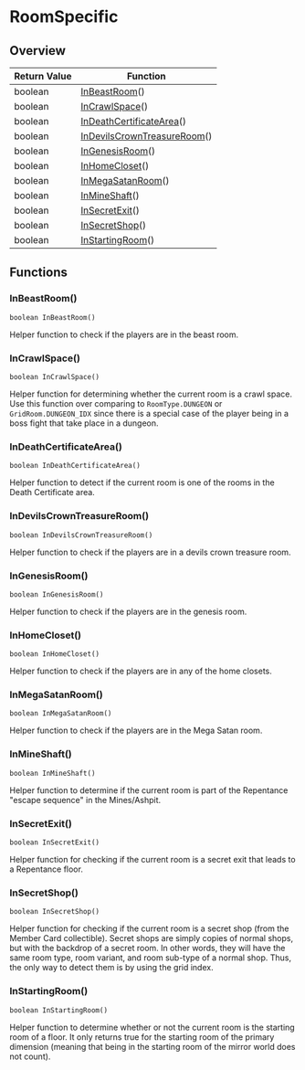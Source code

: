 # RoomSpecific

## Overview

| Return Value | Function |
| - | - |
| boolean | [InBeastRoom](roomspecific.md#inbeastroom)() |
| boolean | [InCrawlSpace](roomspecific.md#incrawlspace)() |
| boolean | [InDeathCertificateArea](roomspecific.md#indeathcertificatearea)() |
| boolean | [InDevilsCrownTreasureRoom](roomspecific.md#indevilscrowntreasureroom)() |
| boolean | [InGenesisRoom](roomspecific.md#ingenesisroom)() |
| boolean | [InHomeCloset](roomspecific.md#inhomecloset)() |
| boolean | [InMegaSatanRoom](roomspecific.md#inmegasatanroom)() |
| boolean | [InMineShaft](roomspecific.md#inmineshaft)() |
| boolean | [InSecretExit](roomspecific.md#insecretexit)() |
| boolean | [InSecretShop](roomspecific.md#insecretshop)() |
| boolean | [InStartingRoom](roomspecific.md#instartingroom)() |

## Functions

### InBeastRoom()

`boolean InBeastRoom()`

Helper function to check if the players are in the beast room. 

### InCrawlSpace()

`boolean InCrawlSpace()`

Helper function for determining whether the current room is a crawl space. Use this function over comparing to `RoomType.DUNGEON` or `GridRoom.DUNGEON_IDX` since there is a special case of the player being in a boss fight that take place in a dungeon. 

### InDeathCertificateArea()

`boolean InDeathCertificateArea()`

Helper function to detect if the current room is one of the rooms in the Death Certificate area. 

### InDevilsCrownTreasureRoom()

`boolean InDevilsCrownTreasureRoom()`

Helper function to check if the players are in a devils crown treasure room. 

### InGenesisRoom()

`boolean InGenesisRoom()`

Helper function to check if the players are in the genesis room. 

### InHomeCloset()

`boolean InHomeCloset()`

Helper function to check if the players are in any of the home closets. 

### InMegaSatanRoom()

`boolean InMegaSatanRoom()`

Helper function to check if the players are in the Mega Satan room. 

### InMineShaft()

`boolean InMineShaft()`

Helper function to determine if the current room is part of the Repentance "escape sequence" in the Mines/Ashpit. 

### InSecretExit()

`boolean InSecretExit()`

Helper function for checking if the current room is a secret exit that leads to a Repentance floor. 

### InSecretShop()

`boolean InSecretShop()`

Helper function for checking if the current room is a secret shop (from the Member Card collectible). 
Secret shops are simply copies of normal shops, but with the backdrop of a secret room. In other words, they will have the same room type, room variant, and room sub-type of a normal shop. Thus, the only way to detect them is by using the grid index. 

### InStartingRoom()

`boolean InStartingRoom()`

Helper function to determine whether or not the current room is the starting room of a floor. It only returns true for the starting room of the primary dimension (meaning that being in the starting room of the mirror world does not count). 

